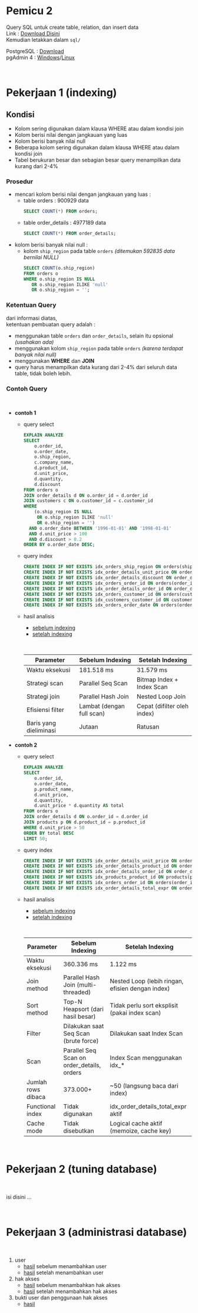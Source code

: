# Pemicu 2

Query SQL untuk create table, relation, dan insert data  
Link : [Download Disini](https://drive.google.com/file/d/1g_OGEaDeOvwNqglYqdX8l87gs1VicFQ1/view)  
Kemudian letakkan dalam `sql/`  

PostgreSQL : [Download](https://www.enterprisedb.com/downloads/postgres-postgresql-downloads)  
pgAdmin 4 : [Windows](https://www.pgadmin.org/download/pgadmin-4-windows/)/[Linux](https://www.pgadmin.org/download/pgadmin-4-apt/)

<br>

# Pekerjaan 1 (indexing)

## Kondisi

- Kolom sering digunakan dalam klausa WHERE atau dalam kondisi join 
- Kolom berisi nilai dengan jangkauan yang luas 
- Kolom berisi banyak nilai null 
- Beberapa kolom sering digunakan dalam klausa WHERE atau dalam kondisi join 
- Tabel berukuran besar dan sebagian besar query menampilkan data kurang dari 2-4%

### Prosedur

- mencari kolom berisi nilai dengan jangkauan yang luas :
    - table orders : 900929 data
        ```sql
        SELECT COUNT(*) FROM orders;
        ```
    - table order_details : 4977189 data
        ```sql
        SELECT COUNT(*) FROM order_details;
        ```
- kolom berisi banyak nilai null :
    - kolom `ship_region` pada table `orders` *(ditemukan 592835 data bernilai NULL)*
        ```sql
        SELECT COUNT(o.ship_region)
        FROM orders o
        WHERE o.ship_region IS NULL
           OR o.ship_region ILIKE 'null'
           OR o.ship_region = '';
        ```

### Ketentuan Query

dari informasi diatas,  
ketentuan pembuatan query adalah :
- menggunakan table `orders` dan `order_details`, selain itu opsional *(usahakan ada)*
- menggunakan kolom `ship_region` pada table `orders` *(karena terdapat banyak nilai null)*
- menggunakan **WHERE** dan **JOIN**
- query harus menampilkan data kurang dari 2-4% dari seluruh data table, tidak boleh lebih.

### Contoh Query

<br>

- **contoh 1**
    - query select
        ```sql
        EXPLAIN ANALYZE
        SELECT 
            o.order_id,
            o.order_date,
            o.ship_region,
            c.company_name,
            d.product_id,
            d.unit_price,
            d.quantity,
            d.discount
        FROM orders o
        JOIN order_details d ON o.order_id = d.order_id
        JOIN customers c ON o.customer_id = c.customer_id
        WHERE 
            (o.ship_region IS NULL
             OR o.ship_region ILIKE 'null'
             OR o.ship_region = '')
          AND o.order_date BETWEEN '1996-01-01' AND '1998-01-01'
          AND d.unit_price > 100
          AND d.discount > 0.2
        ORDER BY o.order_date DESC;
        ```
    - query index
        ```sql
        CREATE INDEX IF NOT EXISTS idx_orders_ship_region ON orders(ship_region);
        CREATE INDEX IF NOT EXISTS idx_order_details_unit_price ON order_details(unit_price);
        CREATE INDEX IF NOT EXISTS idx_order_details_discount ON order_details(discount);
        CREATE INDEX IF NOT EXISTS idx_orders_order_id ON orders(order_id);
        CREATE INDEX IF NOT EXISTS idx_order_details_order_id ON order_details(order_id);
        CREATE INDEX IF NOT EXISTS idx_orders_customer_id ON orders(customer_id);
        CREATE INDEX IF NOT EXISTS idx_customers_customer_id ON customers(customer_id);
        CREATE INDEX IF NOT EXISTS idx_orders_order_date ON orders(order_date);
        ```
    - hasil analisis
        - [sebelum indexing](/image/indexing/indexing_1_sebelum.png)
        - [setelah indexing](/image/indexing/indexing_1_setelah.png)

        &nbsp;

        | **Parameter**            | **Sebelum Indexing**            | **Setelah Indexing**              |
        |--------------------------|----------------------------------|-----------------------------------|
        | Waktu eksekusi           | 181.518 ms                       | 31.579 ms                         |
        | Strategi scan            | Parallel Seq Scan               | Bitmap Index + Index Scan        |
        | Strategi join            | Parallel Hash Join              | Nested Loop Join                 |
        | Efisiensi filter         | Lambat (dengan full scan)       | Cepat (difilter oleh index)      |
        | Baris yang dieliminasi   | Jutaan                           | Ratusan                           |

- **contoh 2**
    - query select
        ```sql
        EXPLAIN ANALYZE
        SELECT 
            o.order_id,
            o.order_date,
            p.product_name,
            d.unit_price,
            d.quantity,
            d.unit_price * d.quantity AS total
        FROM orders o
        JOIN order_details d ON o.order_id = d.order_id
        JOIN products p ON d.product_id = p.product_id
        WHERE d.unit_price > 50
        ORDER BY total DESC
        LIMIT 50;
        ```
    - query index
        ```sql
        CREATE INDEX IF NOT EXISTS idx_order_details_unit_price ON order_details(unit_price);
        CREATE INDEX IF NOT EXISTS idx_order_details_product_id ON order_details(product_id);
        CREATE INDEX IF NOT EXISTS idx_order_details_order_id ON order_details(order_id);
        CREATE INDEX IF NOT EXISTS idx_products_product_id ON products(product_id);
        CREATE INDEX IF NOT EXISTS idx_orders_order_id ON orders(order_id);
        CREATE INDEX IF NOT EXISTS idx_order_details_total_expr ON order_details ((unit_price * quantity));
        ```
    - hasil analisis
        - [sebelum indexing](/image/indexing/indexing_2_sebelum.png)
        - [setelah indexing](/image/indexing/indexing_2_setelah.png)

        &nbsp;

        | **Parameter**            | **Sebelum Indexing**            | **Setelah Indexing**              |
        |--------------------------|----------------------------------|-----------------------------------|
        | Waktu eksekusi | 360.336 ms | 1.122 ms |
        | Join method | Parallel Hash Join (multi-threaded) | Nested Loop (lebih ringan, efisien dengan index) |
        | Sort method | Top-N Heapsort (dari hasil besar) | Tidak perlu sort eksplisit (pakai index scan) |
        | Filter | Dilakukan saat Seq Scan (brute force) | Dilakukan saat Index Scan |
        | Scan | Parallel Seq Scan on order_details, orders | Index Scan menggunakan idx_* |
        | Jumlah rows dibaca | 373.000+ | ~50 (langsung baca dari index) |
        | Functional index  | Tidak digunakan | idx_order_details_total_expr aktif |
        | Cache mode | Tidak disebutkan | Logical cache aktif (memoize, cache key) |

<br>

# Pekerjaan 2 (tuning database)

<br>

isi disini ...

<br>

# Pekerjaan 3 (administrasi database)

<br>

1. user
    - [hasil](/image/administration/tambah_user_sebelum.png) sebelum menambahkan user
    - [hasil](/image/administration/tambah_user_setelah.png) setelah menambahkan user
2. hak akses
    - [hasil](/image/administration/hak_akses_sebelum.png) sebelum menambahkan hak akses
    - [hasil](/image/administration/hak_akses_setelah.png) setelah menambahkan hak akses
3. bukti user dan penggunaan hak akses
    - [hasil](/image/administration/bukti/)

<br>